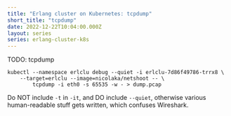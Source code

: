 ```yaml
---
title: "Erlang cluster on Kubernetes: tcpdump"
short_title: "tcpdump"
date: 2022-12-22T10:04:00.000Z
layout: series
series: erlang-cluster-k8s
---
```


TODO: tcpdump

```
kubectl --namespace erlclu debug --quiet -i erlclu-7d86f49786-trrx8 \
    --target=erlclu --image=nicolaka/netshoot -- \
        tcpdump -i eth0 -s 65535 -w - > dump.pcap
```

Do NOT include `-t` in `-it`, and DO include `--quiet`, otherwise various human-readable stuff gets written, which
confuses Wireshark.
